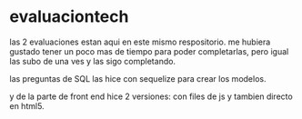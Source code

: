 # evaluaciontech

las 2 evaluaciones estan aqui en este mismo respositorio. 
me hubiera gustado tener un poco mas de tiempo para poder completarlas, pero igual las subo de una ves
y las sigo completando. 


las preguntas de SQL las hice con sequelize para crear los modelos.

y de la parte de front end hice 2 versiones: con files de js y tambien directo en html5.